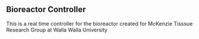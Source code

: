 ## Bioreactor Controller
This is a real time controller for the bioreactor created for McKenzie Tisssue Research Group at Walla Walla University
